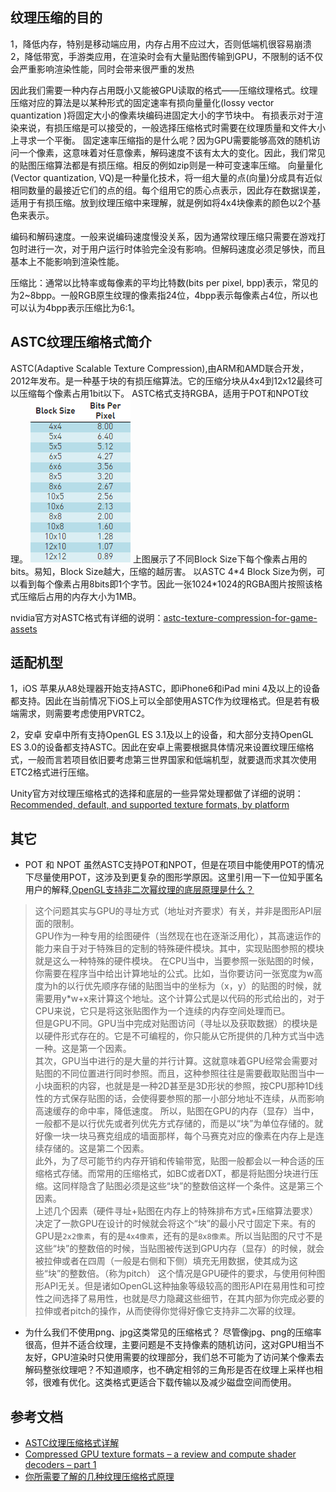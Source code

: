 ## 纹理压缩的目的
1，降低内存，特别是移动端应用，内存占用不应过大，否则低端机很容易崩溃
2，降低带宽，手游类应用，在渲染时会有大量贴图传输到GPU，不限制的话不仅会严重影响渲染性能，同时会带来很严重的发热

因此我们需要一种内存占用既小又能被GPU读取的格式——压缩纹理格式。纹理压缩对应的算法是以某种形式的固定速率有损向量量化(lossy vector quantization )将固定大小的像素块编码进固定大小的字节块中。
有损表示对于渲染来说，有损压缩是可以接受的，一般选择压缩格式时需要在纹理质量和文件大小上寻求一个平衡。
固定速率压缩指的是什么呢？因为GPU需要能够高效的随机访问一个像素，这意味着对任意像素，解码速度不该有太大的变化。因此，我们常见的贴图压缩算法都是有损压缩。相反的例如zip则是一种可变速率压缩。
向量量化(Vector quantization, VQ)是一种量化技术，将一组大量的点(向量)分成具有近似相同数量的最接近它们的点的组。每个组用它的质心点表示，因此存在数据误差，适用于有损压缩。放到纹理压缩中来理解，就是例如将4x4块像素的颜色以2个基色来表示。

编码和解码速度。一般来说编码速度慢没关系，因为通常纹理压缩只需要在游戏打包时进行一次，对于用户运行时体验完全没有影响。但解码速度必须足够快，而且基本上不能影响到渲染性能。

压缩比：通常以比特率或每像素的平均比特数(bits per pixel, bpp)表示，常见的为2~8bpp。一般RGB原生纹理的像素指24位，4bpp表示每像素占4位，所以也可以认为4bpp表示压缩比为6:1。

## ASTC纹理压缩格式简介
ASTC(Adaptive Scalable Texture Compression),由ARM和AMD联合开发，2012年发布。是一种基于块的有损压缩算法。它的压缩分块从4x4到12x12最终可以压缩每个像素占用1bit以下。
ASTC格式支持RGBA，适用于POT和NPOT纹理。
![astc block size](https://github.com/iningwei/SelfPictureHost/blob/master/Blog/astc%20block%20size.png?raw=true)
上图展示了不同Block Size下每个像素占用的bits。易知，Block Size越大，压缩的越厉害。
以ASTC 4\*4 Block Size为例，可以看到每个像素占用8bits即1个字节。因此一张1024\*1024的RGBA图片按照该格式压缩后占用的内存大小为1MB。

nvidia官方对ASTC格式有详细的说明：[astc-texture-compression-for-game-assets](https://developer.nvidia.com/astc-texture-compression-for-game-assets)

## 适配机型
1，iOS
苹果从A8处理器开始支持ASTC，即iPhone6和iPad mini 4及以上的设备都支持。因此在当前情况下iOS上可以全部使用ASTC作为纹理格式。但是若有极端需求，则需要考虑使用PVRTC2。

2，安卓
安卓中所有支持OpenGL ES 3.1及以上的设备，和大部分支持OpenGL ES 3.0的设备都支持ASTC。因此在安卓上需要根据具体情况来设置纹理压缩格式，一般而言若项目依旧要考虑第三世界国家和低端机型，就要退而求其次使用ETC2格式进行压缩。

Unity官方对纹理压缩格式的选择和底层的一些异常处理都做了详细的说明：[Recommended, default, and supported texture formats, by platform](https://docs.unity3d.com/Manual/class-TextureImporterOverride.html)

## 其它
- POT 和 NPOT
虽然ASTC支持POT和NPOT，但是在项目中能使用POT的情况下尽量使用POT，这涉及到更复杂的图形学原因。这里引用一下一位知乎匿名用户的解释,[OpenGL支持非二次幂纹理的底层原理是什么？](https://www.zhihu.com/question/376921536/answer/1063272336)
>这个问题其实与GPU的寻址方式（地址对齐要求）有关，并非是图形API层面的限制。</br>
>GPU作为一种专用的绘图硬件（当然现在也在逐渐泛用化），其高速运作的能力来自于对于特殊目的定制的特殊硬件模块。其中，实现贴图参照的模块就是这么一种特殊的硬件模块。
>在CPU当中，当要参照一张贴图的时候，你需要在程序当中给出计算地址的公式。比如，当你要访问一张宽度为w高度为h的以行优先顺序存储的贴图当中的坐标为（x，y）的贴图的时候，就需要用y*w+x来计算这个地址。这个计算公式是以代码的形式给出的，对于CPU来说，它只是将这张贴图作为一个连续的内存空间处理而已。</br>
>但是GPU不同。GPU当中完成对贴图访问（寻址以及获取数据）的模块是以硬件形式存在的。它是不可编程的，你只能从它所提供的几种方式当中选一种。这是第一个因素。</br>
>其次，GPU当中进行的是大量的并行计算。这就意味着GPU经常会需要对贴图的不同位置进行同时参照。而且，这种参照往往是需要截取贴图当中一小块面积的内容，也就是是一种2D甚至是3D形状的参照，按CPU那种1D线性的方式保存贴图的话，会使得要参照的那一小部分地址不连续，从而影响高速缓存的命中率，降低速度。
>所以，贴图在GPU的内存（显存）当中，一般都不是以行优先或者列优先方式存储的，而是以“块”为单位存储的。就好像一块一块马赛克组成的墙面那样，每个马赛克对应的像素在内存上是连续存储的。这是第二个因素。</br>
>此外，为了尽可能节约内存开销和传输带宽，贴图一般都会以一种合适的压缩格式存储。而常用的压缩格式，如BC或者DXT，都是将贴图分块进行压缩。这同样隐含了贴图必须是这些“块”的整数倍这样一个条件。这是第三个因素。</br>
>上述几个因素（硬件寻址+贴图在内存上的特殊排布方式+压缩算法要求）决定了一款GPU在设计的时候就会将这个“块”的最小尺寸固定下来。有的GPU是``2x2像素``，有的是``4x4像素``，还有的是``8x8像素``。所以当贴图的尺寸不是这些“块”的整数倍的时候，当贴图被传送到GPU内存（显存）的时候，就会被拉伸或者在四周（一般是右侧和下侧）填充无用数据，使其成为这些“块”的整数倍。（称为pitch）
>这个情况是GPU硬件的要求，与使用何种图形API无关。但是诸如OpenGL这种抽象等级较高的图形API在易用性和可控性之间选择了易用性，也就是尽力隐藏这些细节，在其内部为你完成必要的拉伸或者pitch的操作，从而使得你觉得好像它支持非二次幂的纹理。

- 为什么我们不使用png、jpg这类常见的压缩格式？
尽管像jpg、png的压缩率很高，但并不适合纹理，主要问题是不支持像素的随机访问，这对GPU相当不友好，GPU渲染时只使用需要的纹理部分，我们总不可能为了访问某个像素去解码整张纹理吧？不知道顺序，也不确定相邻的三角形是否在纹理上采样也相邻，很难有优化。这类格式更适合下载传输以及减少磁盘空间而使用。


## 参考文档
- [ASTC纹理压缩格式详解](https://zhuanlan.zhihu.com/p/158740249)
- [Compressed GPU texture formats – a review and compute shader decoders – part 1](https://themaister.net/blog/2020/08/12/compressed-gpu-texture-formats-a-review-and-compute-shader-decoders-part-1/)
- [你所需要了解的几种纹理压缩格式原理](https://zhuanlan.zhihu.com/p/237940807)